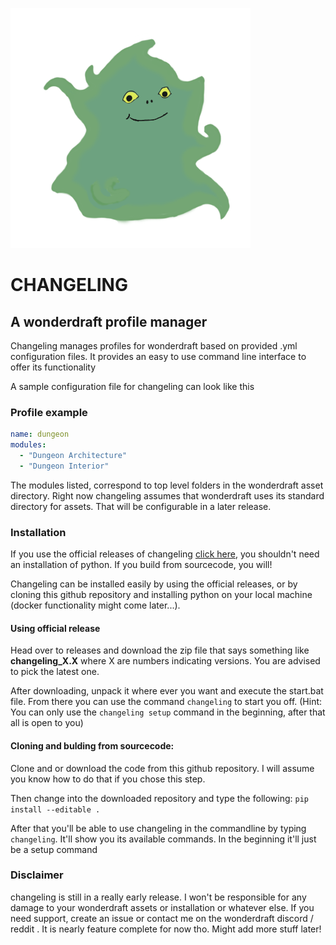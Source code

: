 ![alt text](images/changeling.png )

# CHANGELING
## A wonderdraft profile manager

Changeling manages profiles for wonderdraft based on provided .yml configuration files.
It provides an easy to use command line interface to offer its functionality

A sample configuration file for changeling can look like this

### Profile example

````yaml
name: dungeon
modules:
  - "Dungeon Architecture"
  - "Dungeon Interior"
````

The modules listed, correspond to top level folders in the wonderdraft asset directory.
Right now changeling assumes that wonderdraft uses its standard directory for assets. That 
will be configurable in a later release.

### Installation
If you use the official releases of changeling [click here](https://github.com/trashtatur/changeling/releases/), you shouldn't need an installation of python.
If you build from sourcecode, you will!

Changeling can be installed easily by using the official releases, or by cloning this github repository and installing
python on your local machine (docker functionality might come later...).

#### Using official release

Head over to releases and download the zip file that says something like **changeling_X.X** where X are
numbers indicating versions. You are advised to pick the latest one.

After downloading, unpack it where ever you want and execute the start.bat file. From there you can use
the command ``changeling`` to start you off. (Hint: You can only use the ``changeling setup`` command
in the beginning, after that all is open to you)

#### Cloning and bulding from sourcecode:
Clone and or download the code from this github repository. I will assume you know how to do that if you
chose this step.

Then change into the downloaded repository and type the following:
``pip install --editable .``

After that you'll be able to use changeling in the commandline by typing ``changeling``.
It'll show you its available commands. In the beginning it'll just be a setup command

### Disclaimer

changeling is still in a really early release. I won't be responsible for any damage to your
wonderdraft assets or installation or whatever else. If you need support, create an issue or
contact me on the wonderdraft discord / reddit . It is nearly feature complete for now tho.
Might add more stuff later!